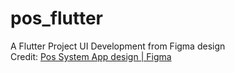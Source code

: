# pos_flutter

A Flutter Project UI Development from Figma design <br/>Credit: [Pos System App design | Figma](https://www.figma.com/community/file/1294726339441376023)
